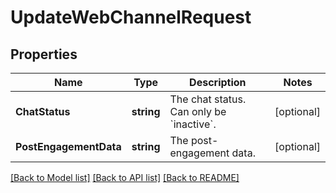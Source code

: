 # UpdateWebChannelRequest

## Properties

Name | Type | Description | Notes
------------ | ------------- | ------------- | -------------
**ChatStatus** | **string** | The chat status. Can only be &#x60;inactive&#x60;. | [optional] 
**PostEngagementData** | **string** | The post-engagement data. | [optional] 

[[Back to Model list]](../README.md#documentation-for-models) [[Back to API list]](../README.md#documentation-for-api-endpoints) [[Back to README]](../README.md)


